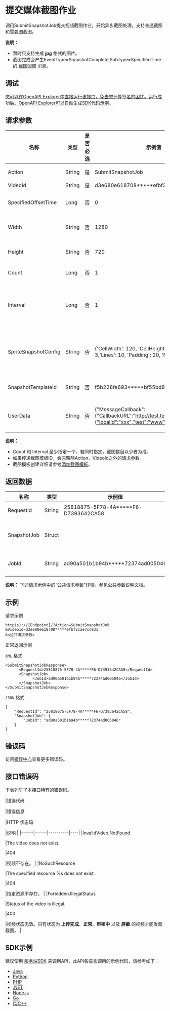 # 提交媒体截图作业

调用SubmitSnapshotJob提交视频截图作业，开始异步截图处理。支持普通截图和雪碧图截图。

**说明：**

-   暂时只支持生成 **jpg** 格式的图片。
-   截图完成会产生EventType=SnapshotComplete,SubType=SpecifiedTime的 [截图回调](~~57337~~) 消息。

## 调试

[您可以在OpenAPI Explorer中直接运行该接口，免去您计算签名的困扰。运行成功后，OpenAPI Explorer可以自动生成SDK代码示例。](https://api.aliyun.com/#product=vod&api=SubmitSnapshotJob&type=RPC&version=2017-03-21)

## 请求参数

|名称|类型|是否必选|示例值|描述|
|--|--|----|---|--|
|Action|String|是|SubmitSnapshotJob|系统规定参数。取值：**SubmitSnapshotJob**。 |
|VideoId|String|是|d3e680e618708\*\*\*\*\*efbf2cae7cc931|视频ID。 |
|SpecifiedOffsetTime|Long|否|0|截图指定时间的起始点，单位：毫秒。默认值：**0**。 |
|Width|String|否|1280|截图宽，取值范围：`[8,4096]`，默认原片宽，单位：px。 |
|Height|String|否|720|截图高，取值范围：`[8,4096]`，默认原片高，单位：px。 |
|Count|Long|否|1|截图的最大数量。默认值：**1**。 |
|Interval|Long|否|1|截图的间隔时间，必须**大于等于0**，单位：秒。其中，Interval为**0**表示按照Count数根据视频时长平均截图。默认值：**1**。 |
|SpriteSnapshotConfig|String|否|\{'CellWidth': 120, 'CellHeight': 68, 'Columns': 3,'Lines': 10, 'Padding': 20, 'Margin': 50\}|生成雪碧图的配置信息，如果不为空则生成雪碧图。参数结构详情参考 [SpriteSnapshotConfig](~~86952#SpriteSnapshotConfig~~) 。 |
|SnapshotTemplateId|String|否|f5b228fe693\*\*\*\*\*bf55bd87789|截图模板ID，推荐先构建截图模板，再传递截图模板ID。 |
|UserData|String|否|\{"MessageCallback":\{"CallbackURL":"http://test.test.com"\},"Extend":\{"localId":"xxx","test":"www"\}\}|仅支持JSON字符串，支持用户自定义数据透传及指定回调地址设置等。 |

**说明：**

-   Count 和 Interval 至少指定一个，若同时指定，截图数目以少者为准。
-   如果传递截图模板ID，会忽略除Action、VideoId之外的请求参数。
-   截图模板创建详细请参考[添加截图模板](url)。

## 返回数据

|名称|类型|示例值|描述|
|--|--|---|--|
|RequestId|String|25818875-5F78-4A\*\*\*\*\*F6-D7393642CA58|请求ID。 |
|SnapshotJob|Struct| |截图作业信息。 |
|JobId|String|ad90a501b1b94b\*\*\*\*\*72374ad005046|截图作业ID。 |

**说明：** 下述请求示例中的“公共请求参数”详情，参见[公共参数说明文档](~~44432~~)。

## 示例

请求示例

```
http(s)://[Endpoint]/?Action=SubmitSnapshotJob
&VideoId=d3e680e618708*****efbf2cae7cc931
&<公共请求参数>
```

正常返回示例

`XML` 格式

```
<SubmitSnapshotJobResponse>
	  <RequestId>25818875-5F78-4A*****F6-D7393642CA58</RequestId>
	  <SnapshotJob>
		    <JobId>ad90a501b1b94b*****72374ad005046</JobId>
	  </SnapshotJob>
</SubmitSnapshotJobResponse>
```

`JSON` 格式

```
{
    "RequestId": "25818875-5F78-4A*****F6-D7393642CA58",
    "SnapshotJob": {
        "JobId": "ad90a501b1b94b*****72374ad005046"
    }
}
```

## 错误码

访问[错误中心](https://error-center.aliyun.com/status/product/vod)查看更多错误码。

## 接口错误码

下表列举了本接口特有的错误码。

|错误代码

|错误信息

|HTTP 状态码

|说明 |
|------|------|----------|----|
|InvalidVideo.NotFound

|The video does not exist.

|404

|视频不存在。 |
|NoSuchResource

|The specified resource %s does not exist.

|404

|指定资源不存在。 |
|Forbidden.IllegalStatus

|Status of the video is illegal.

|400

|视频状态无效。只有状态为 **上传完成**、**正常**、**审核中** 以及 **屏蔽** 的视频才能发起截图。 |

## SDK示例

建议使用 [服务端SDK](~~101789~~) 来调用API，此API各语言调用的示例代码，请参考如下：

-   [Java](https://help.aliyun.com/document_detail/98672.html?spm=a2c4g.11186623.2.22.52e05f28YZJs40#SubmitSnapshotJob)
-   [Python](https://help.aliyun.com/document_detail/101183.html?spm=a2c4g.11186623.2.23.52e05f28YZJs40#SubmitSnapshotJob)
-   [PHP](https://help.aliyun.com/document_detail/101225.html?spm=a2c4g.11186623.2.24.52e05f28YZJs40#SubmitSnapshotJob)
-   [.NET](https://help.aliyun.com/document_detail/100840.html?spm=a2c4g.11186623.2.25.52e05f28YZJs40#SubmitSnapshotJob)
-   [Node.js](https://help.aliyun.com/document_detail/101559.html?spm=a2c4g.11186623.2.26.52e05f28YZJs40#SubmitSnapshotJob)
-   [Go](https://help.aliyun.com/document_detail/101577.html?spm=a2c4g.11186623.2.27.52e05f28YZJs40#SubmitSnapshotJob)
-   [C/C++](https://help.aliyun.com/document_detail/102934.html?spm=a2c4g.11186623.2.28.52e05f28YZJs40#SubmitSnapshotJob)

